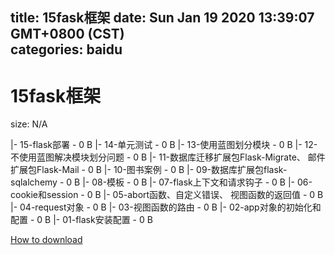 
title: 15fask框架
date: Sun Jan 19 2020 13:39:07 GMT+0800 (CST)    
categories: baidu
---

# 15fask框架
size: N/A
 
 
|- 15-flask部署 - 0 B
|- 14-单元测试 - 0 B
|- 13-使用蓝图划分模块 - 0 B
|- 12-不使用蓝图解决模块划分问题 - 0 B
|- 11-数据库迁移扩展包Flask-Migrate、 邮件扩展包Flask-Mail - 0 B
|- 10-图书案例 - 0 B
|- 09-数据库扩展包flask-sqlalchemy - 0 B
|- 08-模板 - 0 B
|- 07-flask上下文和请求钩子 - 0 B
|- 06-cookie和session - 0 B
|- 05-abort函数、自定义错误、 视图函数的返回值 - 0 B
|- 04-request对象 - 0 B
|- 03-视图函数的路由 - 0 B
|- 02-app对象的初始化和配置 - 0 B
|- 01-flask安装配置 - 0 B

[How to download](https://bpcam.bemobtrk.com/go/2ceec3aa-1ca2-46d6-b9ff-aaa5c184517c?jno=1226)